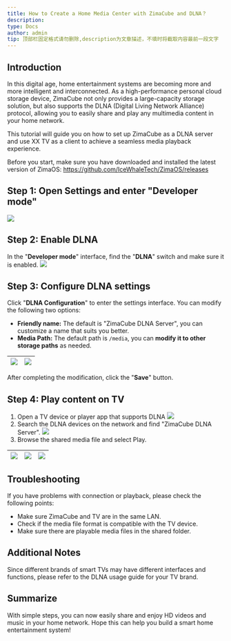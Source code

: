 ```yaml
---
title: How to Create a Home Media Center with ZimaCube and DLNA？
description: 
type: Docs
author: admin
tip: 顶部栏固定格式请勿删除,description为文章描述，不填时将截取内容最前一段文字
---
```

## Introduction
In this digital age, home entertainment systems are becoming more and more intelligent and interconnected. As a high-performance personal cloud storage device, ZimaCube not only provides a large-capacity storage solution, but also supports the DLNA (Digital Living Network Alliance) protocol, allowing you to easily share and play any multimedia content in your home network.

This tutorial will guide you on how to set up ZimaCube as a DLNA server and use XX TV as a client to achieve a seamless media playback experience.

Before you start, make sure you have downloaded and installed the latest version of ZimaOS: https://github.com/IceWhaleTech/ZimaOS/releases
## Step 1: Open Settings and enter "Developer mode"
![](https://manage.icewhale.io/api/static/docs/1738831331021_image.png)
## Step 2: Enable DLNA
In the "**Developer mode**" interface, find the "**DLNA**" switch and make sure it is enabled.
![](https://manage.icewhale.io/api/static/docs/1738831393315_image.png)
## Step 3: Configure DLNA settings
Click "**DLNA Configuration**" to enter the settings interface. You can modify the following two options:
- **Friendly name:** The default is "ZimaCube DLNA Server", you can customize a name that suits you better.
- **Media Path:** The default path is `/media`, you can **modify it to other storage paths** as needed.


| ![](https://manage.icewhale.io/api/static/docs/1738831857738_image.png) | ![](https://manage.icewhale.io/api/static/docs/1738831871432_image.png) |
| - | - |

After completing the modification, click the "**Save**" button.
## Step 4: Play content on TV
1. Open a TV device or player app that supports DLNA
![](https://manage.icewhale.io/api/static/docs/1738831977224_image.png)
2. Search the DLNA devices on the network and find "ZimaCube DLNA Server".
![](https://manage.icewhale.io/api/static/docs/1738832005480_image.png)
3. Browse the shared media file and select Play.

| ![](https://manage.icewhale.io/api/static/docs/1738832059024_image.png) | ![](https://manage.icewhale.io/api/static/docs/1738832067952_image.png) | ![](https://manage.icewhale.io/api/static/docs/1738832081469_image.png) |
| - | - | - |

## Troubleshooting
If you have problems with connection or playback, please check the following points:
- Make sure ZimaCube and TV are in the same LAN.
- Check if the media file format is compatible with the TV device.
- Make sure there are playable media files in the shared folder.

## Additional Notes
Since different brands of smart TVs may have different interfaces and functions, please refer to the DLNA usage guide for your TV brand.

## Summarize
With simple steps, you can now easily share and enjoy HD videos and music in your home network. Hope this can help you build a smart home entertainment system!